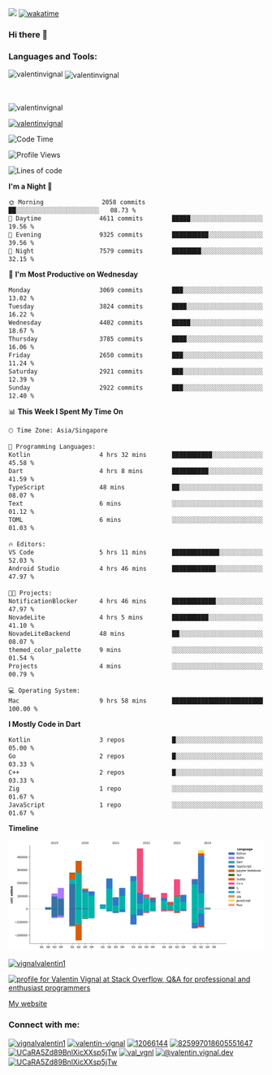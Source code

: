 
![](https://komarev.com/ghpvc/?username=valentinvignal&label=Profile%20views&color=0e75b6&style=flat)
[![wakatime](https://wakatime.com/badge/user/a700230c-ba51-4378-8fbc-fbcb542401ed.svg)](https://wakatime.com/@a700230c-ba51-4378-8fbc-fbcb542401ed)

### Hi there 👋

<h3 align="left">Languages and Tools:</h3>


<p><img align="left" src="https://github-readme-stats.vercel.app/api?username=ValentinVignal&count_private=true&show_icons=true&theme=dark" alt="valentinvignal" /></p>

<p>&nbsp;<img align="center" src="https://github-readme-stats.vercel.app/api/top-langs/?username=ValentinVignal&hide=jupyter%20notebook&layout=compact&theme=dark" alt="valentinvignal" /></p>

<br/>

<p><img align="center" src="https://github-readme-streak-stats.herokuapp.com/?user=valentinvignal&theme=dark" alt="valentinvignal" /></p>


<p align="left"> <a href="https://github.com/ryo-ma/github-profile-trophy"><img src="https://github-profile-trophy.vercel.app/?username=valentinvignal&theme=darkhub" alt="valentinvignal" /></a> </p>

<!--START_SECTION:waka-->
![Code Time](http://img.shields.io/badge/Code%20Time-2%2C776%20hrs-blue)

![Profile Views](http://img.shields.io/badge/Profile%20Views-3-blue)

![Lines of code](https://img.shields.io/badge/From%20Hello%20World%20I%27ve%20Written-3.9%20million%20lines%20of%20code-blue)

**I'm a Night 🦉** 

```text
🌞 Morning                2058 commits        ██░░░░░░░░░░░░░░░░░░░░░░░   08.73 % 
🌆 Daytime                4611 commits        █████░░░░░░░░░░░░░░░░░░░░   19.56 % 
🌃 Evening                9325 commits        ██████████░░░░░░░░░░░░░░░   39.56 % 
🌙 Night                  7579 commits        ████████░░░░░░░░░░░░░░░░░   32.15 % 
```
📅 **I'm Most Productive on Wednesday** 

```text
Monday                   3069 commits        ███░░░░░░░░░░░░░░░░░░░░░░   13.02 % 
Tuesday                  3824 commits        ████░░░░░░░░░░░░░░░░░░░░░   16.22 % 
Wednesday                4402 commits        █████░░░░░░░░░░░░░░░░░░░░   18.67 % 
Thursday                 3785 commits        ████░░░░░░░░░░░░░░░░░░░░░   16.06 % 
Friday                   2650 commits        ███░░░░░░░░░░░░░░░░░░░░░░   11.24 % 
Saturday                 2921 commits        ███░░░░░░░░░░░░░░░░░░░░░░   12.39 % 
Sunday                   2922 commits        ███░░░░░░░░░░░░░░░░░░░░░░   12.40 % 
```


📊 **This Week I Spent My Time On** 

```text
🕑︎ Time Zone: Asia/Singapore

💬 Programming Languages: 
Kotlin                   4 hrs 32 mins       ███████████░░░░░░░░░░░░░░   45.58 % 
Dart                     4 hrs 8 mins        ██████████░░░░░░░░░░░░░░░   41.59 % 
TypeScript               48 mins             ██░░░░░░░░░░░░░░░░░░░░░░░   08.07 % 
Text                     6 mins              ░░░░░░░░░░░░░░░░░░░░░░░░░   01.12 % 
TOML                     6 mins              ░░░░░░░░░░░░░░░░░░░░░░░░░   01.03 % 

🔥 Editors: 
VS Code                  5 hrs 11 mins       █████████████░░░░░░░░░░░░   52.03 % 
Android Studio           4 hrs 46 mins       ████████████░░░░░░░░░░░░░   47.97 % 

🐱‍💻 Projects: 
NotificationBlocker      4 hrs 46 mins       ████████████░░░░░░░░░░░░░   47.97 % 
NovadeLite               4 hrs 5 mins        ██████████░░░░░░░░░░░░░░░   41.10 % 
NovadeLiteBackend        48 mins             ██░░░░░░░░░░░░░░░░░░░░░░░   08.07 % 
themed_color_palette     9 mins              ░░░░░░░░░░░░░░░░░░░░░░░░░   01.54 % 
Projects                 4 mins              ░░░░░░░░░░░░░░░░░░░░░░░░░   00.79 % 

💻 Operating System: 
Mac                      9 hrs 58 mins       █████████████████████████   100.00 % 
```

**I Mostly Code in Dart** 

```text
Kotlin                   3 repos             █░░░░░░░░░░░░░░░░░░░░░░░░   05.00 % 
Go                       2 repos             █░░░░░░░░░░░░░░░░░░░░░░░░   03.33 % 
C++                      2 repos             █░░░░░░░░░░░░░░░░░░░░░░░░   03.33 % 
Zig                      1 repo              ░░░░░░░░░░░░░░░░░░░░░░░░░   01.67 % 
JavaScript               1 repo              ░░░░░░░░░░░░░░░░░░░░░░░░░   01.67 % 
```



**Timeline**

![Lines of Code chart](https://raw.githubusercontent.com/ValentinVignal/ValentinVignal/main/assets/bar_graph.png)


<!--END_SECTION:waka-->

<p align="left"> <a href="https://twitter.com/vignalvalentin1" target="blank"><img src="https://img.shields.io/twitter/follow/vignalvalentin1?logo=twitter" alt="vignalvalentin1" /></a> </p>

<a href="https://stackoverflow.com/users/12066144/valentin-vignal"><img src="https://stackexchange.com/users/flair/16694563.png?theme=dark" width="208" height="58" alt="profile for Valentin Vignal at Stack Overflow, Q&amp;A for professional and enthusiast programmers" title="profile for Valentin Vignal at Stack Overflow, Q&amp;A for professional and enthusiast programmers"></a>

[My website](https://valentinvignal.github.io/portfolio/)

<h3 align="left">Connect with me:</h3>
<p align="left">
<a href="https://twitter.com/vignalvalentin1" target="blank"><img align="center" src="https://raw.githubusercontent.com/rahuldkjain/github-profile-readme-generator/master/src/images/icons/Social/twitter.svg" alt="vignalvalentin1" height="30" width="40" /></a>
<a href="https://linkedin.com/in/valentin-vignal" target="blank"><img align="center" src="https://raw.githubusercontent.com/rahuldkjain/github-profile-readme-generator/master/src/images/icons/Social/linked-in-alt.svg" alt="valentin-vignal" height="30" width="40" /></a>
<a href="https://stackoverflow.com/users/12066144" target="blank"><img align="center" src="https://raw.githubusercontent.com/rahuldkjain/github-profile-readme-generator/master/src/images/icons/Social/stack-overflow.svg" alt="12066144" height="30" width="40" /></a>
<a href="https://discordapp.com/users/825997018605551647" target="blank"><img align="center" src="https://raw.githubusercontent.com/rahuldkjain/github-profile-readme-generator/master/src/images/icons/Social/discord.svg" alt="825997018605551647" height="30" width="40" /></a>
<a href="https://www.reddit.com/user/ValentinVignal" target="blank"><img align="center" src="https://raw.githubusercontent.com/rahuldkjain/github-profile-readme-generator/master/src/images/icons/Social/reddit.svg" alt="UCaRA5Zd89BnlXicXXsp5jTw" height="30" width="40" /></a>
<a href="https://instagram.com/valentin_vignal" target="blank"><img align="center" src="https://raw.githubusercontent.com/rahuldkjain/github-profile-readme-generator/master/src/images/icons/Social/instagram.svg" alt="val_vgnl" height="30" width="40" /></a>
<a href="https://medium.com/@valentin.vignal.dev" target="blank"><img align="center" src="https://raw.githubusercontent.com/rahuldkjain/github-profile-readme-generator/master/src/images/icons/Social/medium.svg" alt="@valentin.vignal.dev" height="30" width="40" /></a>
<a href="https://www.youtube.com/channel/UCaRA5Zd89BnlXicXXsp5jTw" target="blank"><img align="center" src="https://raw.githubusercontent.com/rahuldkjain/github-profile-readme-generator/master/src/images/icons/Social/youtube.svg" alt="UCaRA5Zd89BnlXicXXsp5jTw" height="30" width="40" /></a>
</p>


